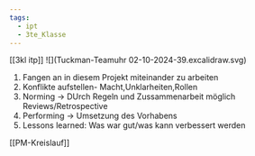 ```yaml
---
tags:
  - ipt
  - 3te_Klasse
---
```

[[3kl itp]]
![](Tuckman-Teamuhr 02-10-2024-39.excalidraw.svg)
1. Fangen an in diesem Projekt miteinander zu arbeiten 
2. Konflikte aufstellen- Macht,Unklarheiten,Rollen
3. Norming → DUrch Regeln und Zussammenarbeit möglich Reviews/Retrospective
4. Performing → Umsetzung des Vorhabens
5. Lessons learned: Was war gut/was kann verbessert werden

[[PM-Kreislauf]]